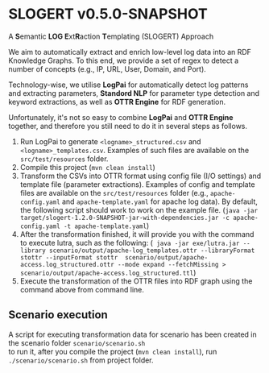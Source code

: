 # SLOGERT v0.5.0-SNAPSHOT 
A **S**emantic **LOG E**xt**R**action **T**emplating (SLOGERT) Approach

We aim to automatically extract and enrich low-level log data into an RDF Knowledge Graphs.
To this end, we provide a set of regex to detect a number of concepts (e.g., IP, URL, User, Domain, and Port).

Technology-wise, we utilise **LogPai** for automatically detect log patterns and extracting parameters, 
**Standord NLP** for parameter type detection and keyword extractions, 
as well as **OTTR Engine** for RDF generation. 

Unfortunately, it's not so easy to combine **LogPai** and **OTTR Engine** together, 
and therefore you still need to do it in several steps as follows.

1) Run LogPai to generate `<logname>_structured.csv` and `<logname>_templates.csv`. 
    Examples of such files are available on the `src/test/resources` folder.  
2) Compile this project (`mvn clean install`)
3) Transform the CSVs into OTTR format using config file (I/O settings) and template file (parameter extractions). 
    Examples of config and template files are available on the `src/test/resources` folder 
    (e.g., `apache-config.yaml` and `apache-template.yaml` for apache log data).
    By default, the following script should work to work on the example file. 
    (```java -jar target/slogert-1.2.0-SNAPSHOT-jar-with-dependencies.jar -c apache-config.yaml -t apache-template.yaml```)
4) After the transformation finished, it will provide you with the command to execute lutra, such as the following: (```
    java -jar exe/lutra.jar --library scenario/output/apache-log_templates.ottr --libraryFormat stottr --inputFormat stottr 
    scenario/output/apache-access.log_structured.ottr --mode expand --fetchMissing > scenario/output/apache-access.log_structured.ttl```) 
5) Execute the transformation of the OTTR files into RDF graph using the command above from command line.  
        
## Scenario execution 

A script for executing transformation data for scenario has been created in the scenario folder `scenario/scenario.sh`    
to run it, after you compile the project (`mvn clean install`), run `./scenario/scenario.sh` from project folder.

           
